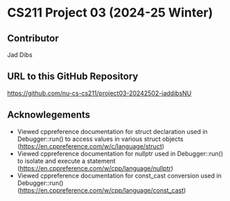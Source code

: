 # CS211 Project 03 (2024-25 Winter)

## Contributor
Jad Dibs

## URL to this GitHub Repository
https://github.com/nu-cs-cs211/project03-20242502-jaddibsNU

## Acknowlegements
- Viewed cppreference documentation for struct declaration used in Debugger::run() to access values in various struct objects (https://en.cppreference.com/w/c/language/struct)
- Viewed cppreference documentation for nullptr used in Debugger::run() to isolate and execute a statement (https://en.cppreference.com/w/cpp/language/nullptr)
- Viewed cppreference documentation for const_cast conversion used in Debugger::run() (https://en.cppreference.com/w/cpp/language/const_cast)
